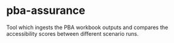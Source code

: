 # pba-assurance
Tool which ingests the PBA workbook outputs and compares the accessibility scores between different scenario runs.
